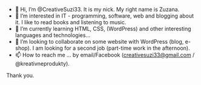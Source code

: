 - 👋 Hi, I’m @CreativeSuzi33. It is my nick. My right name is Zuzana.
- 👀 I’m interested in IT - programming, software, web and blogging about it. I like to read books and listening to music.
- 🌱 I’m currently learning HTML, CSS, (WordPress) and other interesting languages and technologies...
- 💞️ I’m looking to collaborate on some website with WordPress (blog, e-shop). I am looking for a second job (part-time work in the afternoon).
- 📫 How to reach me ... by email/Facebook (creativesuzi33@gmail.com / @kreativneprodukty).

<!---
CreativeSuzi33/CreativeSuzi33 is a ✨ special ✨ repository because its `README.md` (this file) appears on your GitHub profile.
You can click the Preview link to take a look at your changes.
--->
Thank you.
